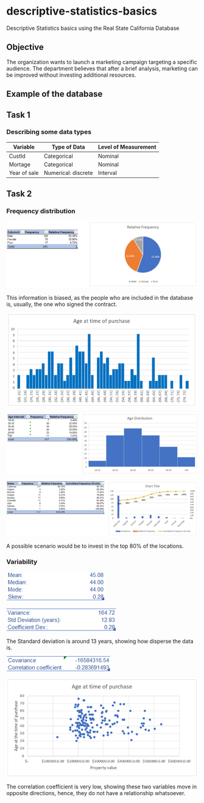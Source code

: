 # descriptive-statistics-basics
Descriptive Statistics basics using the Real State California Database

## Objective
The organization wants to launch a marketing campaign targeting a specific audience. The department believes that after a brief analysis, marketing can be improved without investing additional resources.

## Example of the database


## Task 1
### Describing some data types

| Variable   | Type of Data  | Level of Measurement |
|------------|---------------|----------------------|
| CustId     | Categorical   | Nominal              |
| Mortage    | Categorical   | Nominal              |
| Year of sale | Numerical: discrete | Interval        |


## Task 2
### Frequency distribution

![Frequency distibution](frequency-distribution.png)

This information is biased, as the people who are included in the database is, usually, the one who signed the contract.

![histogram](histogram%20age.png)

![Age distribution](age%20distribution.png)

![cumulative](cumulative%20by%20state.png)

A possible scenario would be to invest in the top 80% of the locations. 

### Variability

![Stats](mean-median-mode.png)

![Stats](variability.png)

The Standard deviation is around 13 years, showing how disperse the data is.

![correlation](correlation.png)

![scatter](scatter.png)

The correlation coefficient is very low, showing these two variables move in opposite directions, hence, they do not have a relationship whatsoever.


